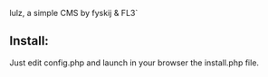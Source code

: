 lulz, a simple CMS by fyskij & FL3`

<h2>Install:</h2>
Just edit config.php and launch in your browser the install.php file.


